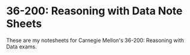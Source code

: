 # 36-200: Reasoning with Data Note Sheets
These are my notesheets for Carnegie Mellon's 36-200: Reasoning with Data exams.
